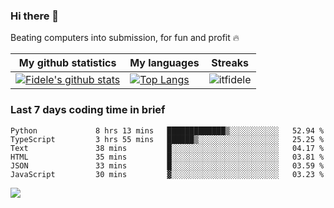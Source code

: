 ### Hi there 👋
<p>Beating computers into submission, for fun and profit 🔥</p>

|My github statistics|My languages|Streaks|
|-|-|-|
|[![Fidele's github stats](https://github-readme-stats.vercel.app/api?username=itfidele&count_private=true&show_icons=true&theme=dark&hide_title=true)](https://github.com/itfidele)|[![Top Langs](https://github-readme-stats.vercel.app/api/top-langs/?username=itfidele&show_icons=true&langs_count=10&theme=dark&layout=compact&hide_title=true)](https://github.com/itfidele)|![itfidele](https://github-readme-streak-stats.herokuapp.com/?user=itfidele&theme=dark)

### Last 7 days coding time in brief
<!--START_SECTION:waka-->

```text
Python             8 hrs 13 mins   █████████████▒░░░░░░░░░░░   52.94 %
TypeScript         3 hrs 55 mins   ██████▒░░░░░░░░░░░░░░░░░░   25.25 %
Text               38 mins         █░░░░░░░░░░░░░░░░░░░░░░░░   04.17 %
HTML               35 mins         █░░░░░░░░░░░░░░░░░░░░░░░░   03.81 %
JSON               33 mins         █░░░░░░░░░░░░░░░░░░░░░░░░   03.59 %
JavaScript         30 mins         ▓░░░░░░░░░░░░░░░░░░░░░░░░   03.23 %
```

<!--END_SECTION:waka-->

![](https://komarev.com/ghpvc/?username=itfidele)
